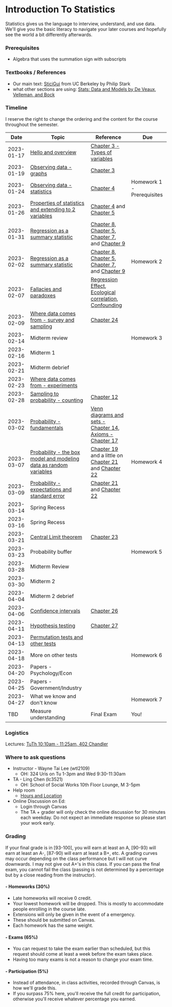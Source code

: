 # Introduction To Statistics

Statistics gives us the language to interview, understand, and use data.
We'll give you the basic literacy to navigate your later courses and hopefully
see the world a bit differently afterwards.

### Prerequisites
- Algebra that uses the summation sign with subscripts

### Textbooks / References
- Our main text: [SticiGui](https://www.stat.berkeley.edu/~stark/SticiGui/Text/toc.htm) from UC Berkeley by Philip Stark
- what other sections are using: [Stats: Data and Models by De Veaux, Velleman, and Bock](https://clio.columbia.edu/catalog/8610380)


### Timeline
I reserve the right to change the ordering and the content for the course throughout the semester.

|Date|Topic|Reference|Due|
|---|---|---|---|
|2023-01-17|[Hello and overview](https://docs.google.com/presentation/d/1rdasP5pwv0J2VxUu4xzTYL8kDJGDqH1p_V1GN4lkS9Q/edit?usp=sharing)|[Chapter 3 - Types of variables](https://www.stat.berkeley.edu/~stark/SticiGui/Text/histograms.htm#variables)||
|2023-01-19|[Observing data - graphs](https://docs.google.com/presentation/d/1nPnmRBzZbDFz3pWJ26d0tg4e4JOirJJEnWYzWsH989g/edit?usp=sharing)|[Chapter 3](https://www.stat.berkeley.edu/~stark/SticiGui/Text/histograms.htm#frequency_tables)||
|2023-01-24|[Observing data - statistics](https://docs.google.com/presentation/d/1pPfvUaBmdxmnjB3Fi30Cc2GI8qmy9aEDIFH-8P0gCS8/edit?usp=sharing)|[Chapter 4](https://www.stat.berkeley.edu/~stark/SticiGui/Text/location.htm)|Homework 1 - Prerequisites|
|2023-01-26|[Properties of statistics and extending to 2 variables](https://docs.google.com/presentation/d/1T6SGvoVmfZiqZbSoTgHrAsQfv7nO-qv7A0A26MccifQ/edit?usp=sharing)|[Chapter 4](https://www.stat.berkeley.edu/~stark/SticiGui/Text/location.htm) and [Chapter 5](https://www.stat.berkeley.edu/~stark/SticiGui/Text/scatterplots.htm)||
|2023-01-31|[Regression as a summary statistic](https://docs.google.com/presentation/d/13uSf9IkqxhtwOEpmR5XJ_gUBsfGKH6R0j-flyazHRyg/edit?usp=sharing)|[Chapter 8](https://www.stat.berkeley.edu/~stark/SticiGui/Text/computeR.htm#computing_corr), [Chapter 5](https://www.stat.berkeley.edu/~stark/SticiGui/Text/scatterplots.htm), [Chapter 7](https://www.stat.berkeley.edu/~stark/SticiGui/Text/correlation.htm), and [Chapter 9](https://www.stat.berkeley.edu/~stark/SticiGui/Text/regression.htm)||
|2023-02-02|[Regression as a summary statistic](https://docs.google.com/presentation/d/13uSf9IkqxhtwOEpmR5XJ_gUBsfGKH6R0j-flyazHRyg/edit?usp=sharing)|[Chapter 8](https://www.stat.berkeley.edu/~stark/SticiGui/Text/computeR.htm#computing_corr), [Chapter 5](https://www.stat.berkeley.edu/~stark/SticiGui/Text/scatterplots.htm), [Chapter 7](https://www.stat.berkeley.edu/~stark/SticiGui/Text/correlation.htm), and [Chapter 9](https://www.stat.berkeley.edu/~stark/SticiGui/Text/regression.htm)|Homework 2|
|2023-02-07|[Fallacies and paradoxes](https://docs.google.com/presentation/d/1zMXIcX3ZYtFrIr8ut5IjtLNVy3LbXIMGOwoAXzVGOeY/edit?usp=sharing)|[Regression Effect](https://www.stat.berkeley.edu/~stark/SticiGui/Text/regressionErrors.htm#regression_effect), [Ecological correlation](https://www.stat.berkeley.edu/~stark/SticiGui/Text/computeR.htm#ecological_correlation), [Confounding](https://www.stat.berkeley.edu/~stark/SticiGui/Text/experiments.htm#confounding)||
|2023-02-09|[Where data comes from - survey and sampling](https://docs.google.com/presentation/d/1nnXhKCdvu63IvxDFp1ymKNExCh9BpiD_8RlxyVpzWlI/edit?usp=sharing)|[Chapter 24](https://www.stat.berkeley.edu/~stark/SticiGui/Text/sampling.htm#cluster)||
|2023-02-14|Midterm review||Homework 3|
|2023-02-16|Midterm 1|||
|2023-02-21|Midterm debrief|||
|2023-02-23|[Where data comes from - experiments](https://docs.google.com/presentation/d/1nnXhKCdvu63IvxDFp1ymKNExCh9BpiD_8RlxyVpzWlI/edit?usp=sharing)|||
|2023-02-28|[Sampling to probability - counting](https://docs.google.com/presentation/d/1JB3OD9vkILuOyftE42Su6QSV6nqDo07IRyT5FSWVkUo/edit?usp=sharing)|[Chapter 12](https://www.stat.berkeley.edu/~stark/SticiGui/Text/counting.htm#fundamental_rule)||
|2023-03-02|[Probability - fundamentals](https://docs.google.com/presentation/d/1rjFw1Toxu0r-QiFcrWVJSKv8Xos1S1TVK5pjBWg__y0/edit?usp=sharing)|[Venn diagrams and sets - Chapter 14](https://www.stat.berkeley.edu/~stark/SticiGui/Text/sets.htm), [Axioms - Chapter 17](https://www.stat.berkeley.edu/~stark/SticiGui/Text/probabilityAxioms.htm)||
|2023-03-07|[Probability - the box model and modeling data as random variables](https://docs.google.com/presentation/d/1aCa5aKa1f8COariMBK6_lNeQ3LhC_97wcbn6_6ceSXE/edit?usp=sharing)|[Chapter 19](https://www.stat.berkeley.edu/~stark/SticiGui/Text/montyHallTest.htm) and a little on [Chapter 21](https://www.stat.berkeley.edu/~stark/SticiGui/Text/expectation.htm) and [Chapter 22](https://www.stat.berkeley.edu/~stark/SticiGui/Text/standardError.htm)|Homework 4|
|2023-03-09|[Probability - expectations and standard error](https://docs.google.com/presentation/d/1KengCQrVs8BnVBuExoDpGjAffAGL39BEyq8T0Y5-0dU/edit?usp=sharing)|[Chapter 21](https://www.stat.berkeley.edu/~stark/SticiGui/Text/expectation.htm) and [Chapter 22](https://www.stat.berkeley.edu/~stark/SticiGui/Text/standardError.htm)||
|2023-03-14|Spring Recess|||
|2023-03-16|Spring Recess|||
|2023-03-21|[Central Limit theorem](https://docs.google.com/presentation/d/1CnDf1QFjhhya9gC_zW-10pCPEJCajcu71c1S3rth7uA/edit?usp=sharing)|[Chapter 23](https://www.stat.berkeley.edu/~stark/SticiGui/Text/clt.htm)||
|2023-03-23|Probability buffer||Homework 5|
|2023-03-28|Midterm Review|||
|2023-03-30|Midterm 2|||
|2023-04-04|Midterm 2 debrief |||
|2023-04-06|[Confidence intervals](https://docs.google.com/presentation/d/1WMpq9sgu7gYh4fjaJqrVCMzRMe1GW5oXVwhAjB_iRGY/edit?usp=sharing)|[Chapter 26](https://www.stat.berkeley.edu/~stark/SticiGui/Text/confidenceIntervals.htm)||
|2023-04-11|[Hypothesis testing](https://docs.google.com/presentation/d/1WkkmMa213_-ViP42g0kNUWs3DlFSuxW6wZ-caAHZW-Y/edit?usp=sharing)|[Chapter 27](https://www.stat.berkeley.edu/~stark/SticiGui/Text/testing.htm)||
|2023-04-13|[Permutation tests and other tests](https://docs.google.com/presentation/d/1YGEAO_cOKGPc-z3Gx3eqGAScc_5cfV_Qw3rT7qlkCTg/edit?usp=sharing)|||
|2023-04-18|More on other tests||Homework 6|
|2023-04-20|Papers - Psychology/Econ|||
|2023-04-25|Papers - Government/Industry|||
|2023-04-27|What we know and don't know||Homework 7|
|TBD|Measure understanding|Final Exam|You!|

### Logistics
Lectures:
  [TuTh 10:10am - 11:25am,  402 Chandler](https://vergil.registrar.columbia.edu/#/courses/APPLIED%20DATA%20MINING)

### Where to ask questions

- Instructor - Wayne Tai Lee (wtl2109)
  - OH: 324 Uris on Tu 1-3pm and Wed 9:30-11:30am
- TA - Ling Chen (lc3521)
  - OH: School of Social Works 10th Floor Lounge, M 3-5pm
- Help room
  - [Hours and Location](https://stat.columbia.edu/help-room/)
- Online Discussion on Ed:
  - Login through Canvas
  - The TA + grader will only check the online discussion for 30 minutes each weekday. Do not expect an immediate response so please start your work early.

### Grading
If your final grade is in [93-100], you will earn at least an A, [90-93) will earn at least an A-, [87-90) will earn at least a B+, etc. A grading curves may occur depending on the class performance but I will not curve downwards. I may not give out A+'s in this class. If you can pass the final exam, you cannot fail the class (passing is not determined by a percentage but by a close reading from the instructor).

#### - Homeworks (30%)
  - Late homeworks will receive 0 credit.
  - Your lowest homework will be dropped. This is mostly to accommodate people enrolling in the course late.
  - Extensions will only be given in the event of a emergency.
  - These should be submitted on Canvas.
  - Each homework has the same weight.
#### - Exams (65%)
  - You can request to take the exam earlier than scheduled, but this request should come at least a week before the exam takes place.
  - Having too many exams is not a reason to change your exam time.
#### - Participation (5%)
  - Instead of attendance, in class activities, recorded through Canvas, is how we'll grade this.
  - If you surpass 75% here, you'll receive the full credit for participation, otherwise you'll receive whatever percentage you earned.
